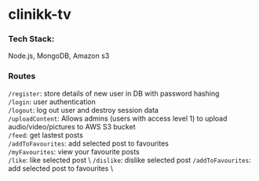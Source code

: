 # clinikk-tv

### Tech Stack: 
Node.js, MongoDB, Amazon s3

### Routes

```/register```: store details of new user in DB with password hashing \
```/login```: user authentication \
```/logout```: log out user and destroy session data \
```/uploadContent```: Allows admins (users with access level 1) to upload audio/video/pictures 
to AWS S3 bucket\
```/feed```: get lastest posts\
```/addToFavourites```: add selected post to favourites \
```/myFavourites```: view your favourite posts\
```/like```: like selected post \ 
```/dislike```: dislike selected post 
```/addToFavourites```: add selected post to favourites \
 

